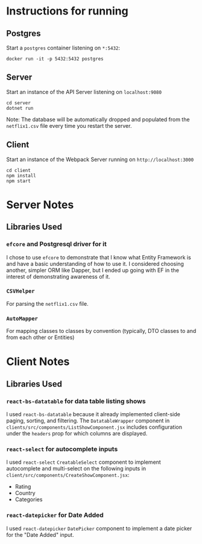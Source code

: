 # Instructions for running

## Postgres

Start a `postgres` container listening on `*:5432`:

```
docker run -it -p 5432:5432 postgres
```

## Server

Start an instance of the API Server listening on `localhost:9080`

```
cd server
dotnet run
```

Note: The database will be automatically dropped and populated from the `netflix1.csv` file every time you restart the server.

## Client

Start an instance of the Webpack Server running on `http://localhost:3000`

```
cd client
npm install
npm start
```

# Server Notes

## Libraries Used

### `efcore` and Postgresql driver for it

I chose to use `efcore` to demonstrate that I know what Entity Framework is and have a basic understanding of how to use it. I considered choosing another, simpler ORM like Dapper, but I ended up going with EF in the interest of demonstrating awareness of it.

### `CSVHelper`

For parsing the `netflix1.csv` file.

### `AutoMapper`

For mapping classes to classes by convention (typically, DTO classes to and from each other or Entities)

# Client Notes

## Libraries Used

### `react-bs-datatable` for data table listing shows

I used `react-bs-datatable` because it already implemented client-side paging, sorting, and filtering. The `DatatableWrapper` component in `clients/src/components/ListShowComponent.jsx` includes configuration under the `headers` prop for which columns are displayed.

### `react-select` for autocomplete inputs

I used `react-select` `CreatableSelect` component to implement autocomplete and multi-select on the following inputs in `client/src/components/CreateShowComponent.jsx`:

* Rating
* Country
* Categories

### `react-datepicker` for Date Added

I used `react-datepicker` `DatePicker` component to implement a date picker for the "Date Added" input.